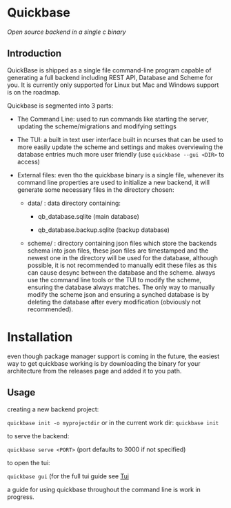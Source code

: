 # Quickbase



_Open source backend in a single c binary_

## Introduction

QuickBase is shipped as a single file command-line program capable of generating a full backend including REST API, Database and Scheme for you. It is currently only supported for Linux but Mac and Windows support is on the roadmap.

Quickbase is segmented into 3 parts:

- The Command Line: used to run commands like starting the server, updating the scheme/migrations and modifying settings

- The TUI: a built in text user interface built in ncurses that can be used to more easily update the scheme and settings and makes overviewing the database entries much more user friendly (use `quickbase --gui <DIR>` to access)

- External files: even tho the quickbase binary is a single file, whenever its command line properties are used to initialize a new backend, it will generate some necessary files in the directory chosen:
  
  - data/ : data directory containing:
    
    - qb_database.sqlite (main database)
    
    - qb_database.backup.sqlite (backup database)
  
  - scheme/ : directory containing json files which store the backends schema into json files, these json files are timestamped and the newest one in the directory will be used for the database, although possible, it is not recommended to manually edit these files as this can cause desync between the database and the scheme. always use the command line tools or the TUI to modify the scheme, ensuring the database always matches. The only way to manually modify the scheme json and ensuring a synched database is by deleting the database after every modification (obviously not recommended).
    
    
    

# Installation

even though package manager support is coming in the future, the easiest way to get quickbase working is by downloading the binary for your architecture from the releases page and added it to you path.



## Usage

creating a new backend project:

`quickbase init -o myprojectdir` or in the current work dir: `quickbase init`



to serve the backend:

`quickbase serve <PORT>`  (port defaults to 3000 if not specified)

to open the tui:

`quickbase gui` (for the full tui guide see [Tui](./docs/tui.md)

a guide for using quickbase throughout the command line is work in progress.


